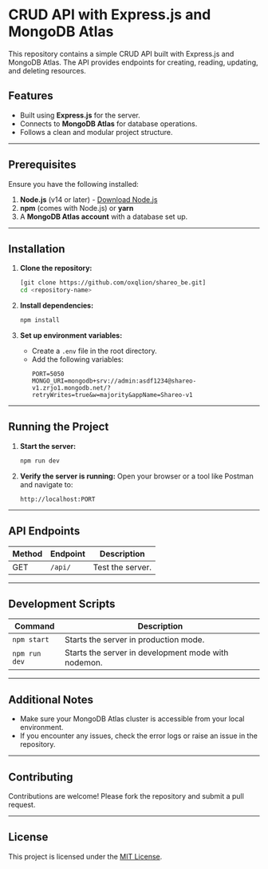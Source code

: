 # CRUD API with Express.js and MongoDB Atlas

This repository contains a simple CRUD API built with Express.js and MongoDB Atlas. The API provides endpoints for creating, reading, updating, and deleting resources.

## Features
- Built using **Express.js** for the server.
- Connects to **MongoDB Atlas** for database operations.
- Follows a clean and modular project structure.

---

## Prerequisites
Ensure you have the following installed:
1. **Node.js** (v14 or later) - [Download Node.js](https://nodejs.org/)
2. **npm** (comes with Node.js) or **yarn**
3. A **MongoDB Atlas account** with a database set up.

---

## Installation
1. **Clone the repository:**
   ```bash
   [git clone https://github.com/oxqlion/shareo_be.git]
   cd <repository-name>
   ```

2. **Install dependencies:**
   ```bash
   npm install
   ```

3. **Set up environment variables:**
   - Create a `.env` file in the root directory.
   - Add the following variables:
     ```env
     PORT=5050
     MONGO_URI=mongodb+srv://admin:asdf1234@shareo-v1.zrjo1.mongodb.net/?retryWrites=true&w=majority&appName=Shareo-v1
     ```

---

## Running the Project

1. **Start the server:**
   ```bash
   npm run dev
   ```

2. **Verify the server is running:**
   Open your browser or a tool like Postman and navigate to:
   ```
   http://localhost:PORT
   ```

---

## API Endpoints

| Method | Endpoint        | Description           |
|--------|-----------------|-----------------------|
| GET    | `/api/`             | Test the server.      |

---

## Development Scripts

| Command        | Description                                      |
|----------------|--------------------------------------------------|
| `npm start`    | Starts the server in production mode.           |
| `npm run dev`  | Starts the server in development mode with nodemon. |

---

## Additional Notes

- Make sure your MongoDB Atlas cluster is accessible from your local environment.
- If you encounter any issues, check the error logs or raise an issue in the repository.

---

## Contributing
Contributions are welcome! Please fork the repository and submit a pull request.

---

## License
This project is licensed under the [MIT License](LICENSE).

